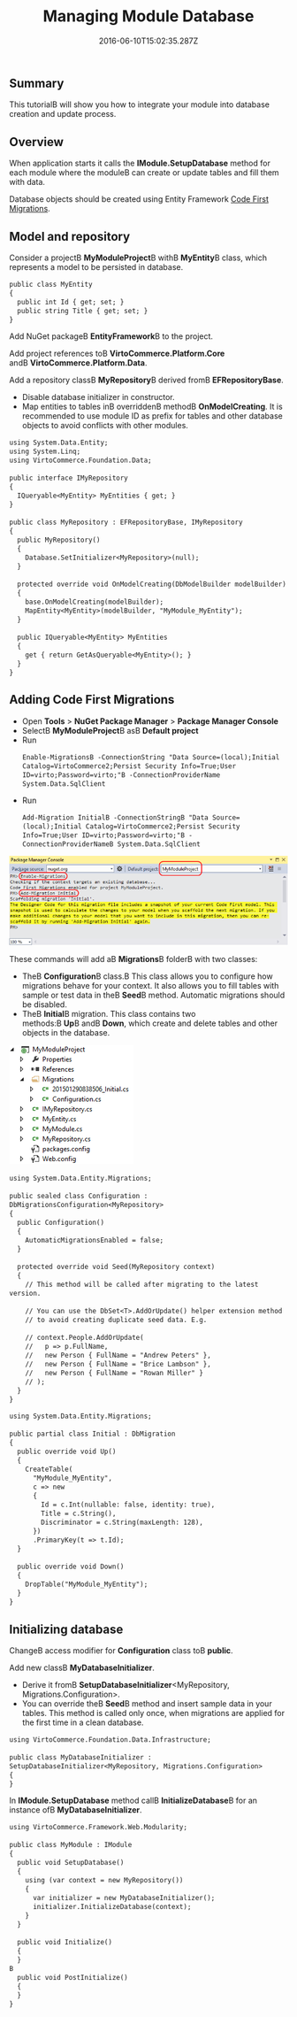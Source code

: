 ﻿---
title: Managing Module Database
description: This tutorialВ will show you how to integrate your module into database creation and update process
layout: docs
date: 2016-06-10T15:02:35.287Z
priority: 2
---
## Summary

This tutorialВ will show you how to integrate your module into database creation and update process.

## Overview

When application starts it calls the **IModule.SetupDatabase** method for each module where the moduleВ can create or update tables and fill them with data.

Database objects should be created using Entity Framework [Code First Migrations](https://msdn.microsoft.com/en-us/data/jj591621).

## Model and repository

Consider a projectВ **MyModuleProject**В withВ **MyEntity**В class, which represents a model to be persisted in database.

```
public class MyEntity
{
  public int Id { get; set; }
  public string Title { get; set; }
}
```

Add NuGet packageВ **EntityFramework**В to the project.

Add project references toВ **VirtoCommerce.Platform.Core** andВ **VirtoCommerce.Platform.Data**.

Add a repository classВ **MyRepository**В derived fromВ **EFRepositoryBase**.

* Disable database initializer in constructor.
* Map entities to tables inВ overriddenВ methodВ **OnModelCreating**. It is recommended to use module ID as prefix for tables and other database objects to avoid conflicts with other modules.

```
using System.Data.Entity;
using System.Linq;
using VirtoCommerce.Foundation.Data;

public interface IMyRepository
{
  IQueryable<MyEntity> MyEntities { get; }
}

public class MyRepository : EFRepositoryBase, IMyRepository
{
  public MyRepository()
  {
    Database.SetInitializer<MyRepository>(null);
  }

  protected override void OnModelCreating(DbModelBuilder modelBuilder)
  {
    base.OnModelCreating(modelBuilder);
    MapEntity<MyEntity>(modelBuilder, "MyModule_MyEntity");
  }

  public IQueryable<MyEntity> MyEntities
  {
    get { return GetAsQueryable<MyEntity>(); }
  }
}
```

## Adding Code First Migrations

* Open **Tools** > **NuGet Package Manager** > **Package Manager Console**
* SelectВ **MyModuleProject**В asВ **Default project**
* Run
  ```
  Enable-MigrationsВ -ConnectionString "Data Source=(local);Initial Catalog=VirtoCommerce2;Persist Security Info=True;User ID=virto;Password=virto;"В -ConnectionProviderName System.Data.SqlClient
  ```
* Run
  ```
  Add-Migration InitialВ -ConnectionStringВ "Data Source=(local);Initial Catalog=VirtoCommerce2;Persist Security Info=True;User ID=virto;Password=virto;"В -ConnectionProviderNameВ System.Data.SqlClient
  ```

![](../../../assets/images/docs/image2015-1-29_10-42-15.png)

These commands will add aВ **Migrations**В folderВ with two classes:

* TheВ **Configuration**В class.В This class allows you to configure how migrations behave for your context. It also allows you to fill tables with sample or test data in theВ **Seed**В method. Automatic migrations should be disabled.
* TheВ **Initial**В migration. This class contains two methods:В **Up**В andВ **Down**, which create and delete tables and other objects in the database.

![](../../../assets/images/docs/image2015-1-29_10-44-26.png)

```
using System.Data.Entity.Migrations;

public sealed class Configuration : DbMigrationsConfiguration<MyRepository>
{
  public Configuration()
  {
    AutomaticMigrationsEnabled = false;
  }

  protected override void Seed(MyRepository context)
  {
    // This method will be called after migrating to the latest version.

    // You can use the DbSet<T>.AddOrUpdate() helper extension method 
    // to avoid creating duplicate seed data. E.g.

    // context.People.AddOrUpdate(
    //   p => p.FullName,
    //   new Person { FullName = "Andrew Peters" },
    //   new Person { FullName = "Brice Lambson" },
    //   new Person { FullName = "Rowan Miller" }
    // );
  }
}
```

```
using System.Data.Entity.Migrations;
 
public partial class Initial : DbMigration
{
  public override void Up()
  {
    CreateTable(
      "MyModule_MyEntity",
      c => new
      {
        Id = c.Int(nullable: false, identity: true),
        Title = c.String(),
        Discriminator = c.String(maxLength: 128),
      })
      .PrimaryKey(t => t.Id);
  }

  public override void Down()
  {
    DropTable("MyModule_MyEntity");
  }
}
```

## Initializing database

ChangeВ access modifier for **Configuration** class toВ **public**.

Add new classВ **MyDatabaseInitializer**.

* Derive it fromВ **SetupDatabaseInitializer**<MyRepository, Migrations.Configuration>.
* You can override theВ **Seed**В method and insert sample data in your tables. This method is called only once, when migrations are applied for the first time in a clean database.

```
using VirtoCommerce.Foundation.Data.Infrastructure;

public class MyDatabaseInitializer : SetupDatabaseInitializer<MyRepository, Migrations.Configuration>
{
}
```

In **IModule.SetupDatabase** method callВ **InitializeDatabase**В for an instance ofВ **MyDatabaseInitializer**.

```
using VirtoCommerce.Framework.Web.Modularity;

public class MyModule : IModule
{
  public void SetupDatabase()
  {
    using (var context = new MyRepository())
    {
      var initializer = new MyDatabaseInitializer();
      initializer.InitializeDatabase(context);
    }
  }

  public void Initialize()
  {
  }
В 
  public void PostInitialize()
  {
  }
}
```
